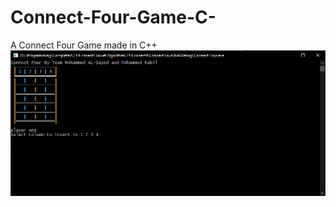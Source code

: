 # Connect-Four-Game-C-
A Connect Four Game made in C++
![Game](https://raw.githubusercontent.com/MagicianMido32/Connect-Four-Game-C-/master/Connect%20Four/Capture.PNG)
